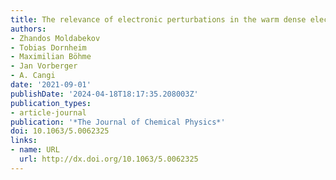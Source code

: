 ```yaml
---
title: The relevance of electronic perturbations in the warm dense electron gas
authors:
- Zhandos Moldabekov
- Tobias Dornheim
- Maximilian Böhme
- Jan Vorberger
- A. Cangi
date: '2021-09-01'
publishDate: '2024-04-18T18:17:35.208003Z'
publication_types:
- article-journal
publication: '*The Journal of Chemical Physics*'
doi: 10.1063/5.0062325
links:
- name: URL
  url: http://dx.doi.org/10.1063/5.0062325
---
```

